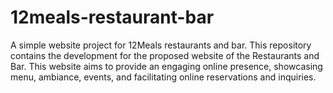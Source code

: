 # 12meals-restaurant-bar
A simple website project for 12Meals restaurants and bar.
This repository contains the development for the proposed website of the Restaurants and Bar.
This website aims to provide an engaging online presence, showcasing menu, ambiance, events, and facilitating online reservations and inquiries.
